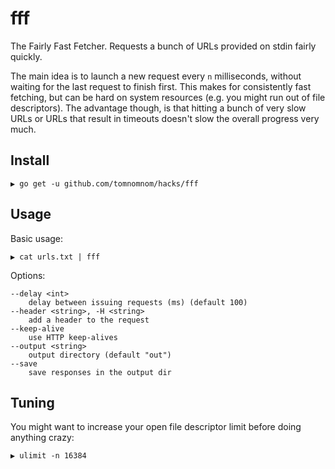 # fff

The Fairly Fast Fetcher. Requests a bunch of URLs provided on stdin fairly quickly.

The main idea is to launch a new request every `n` milliseconds, without waiting
for the last request to finish first. This makes for consistently fast fetching,
but can be hard on system resources (e.g. you might run out of file descriptors).
The advantage though, is that hitting a bunch of very slow URLs or URLs that
result in timeouts doesn't slow the overall progress very much.

## Install

```
▶ go get -u github.com/tomnomnom/hacks/fff
```

## Usage

Basic usage:
```
▶ cat urls.txt | fff
```

Options:

```
--delay <int>
    delay between issuing requests (ms) (default 100)
--header <string>, -H <string>
    add a header to the request
--keep-alive
    use HTTP keep-alives
--output <string>
    output directory (default "out")
--save
    save responses in the output dir
```

## Tuning
You might want to increase your open file descriptor limit before doing anything crazy:

```
▶ ulimit -n 16384
```
